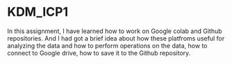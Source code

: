 # KDM_ICP1

In this assignment, I have learned how to work on Google colab and Github repositories. And I had got a brief idea about how these platfroms useful for analyzing the data and how to perform operations on the data, how to connect to Google drive, how to save it to the Github repository.

